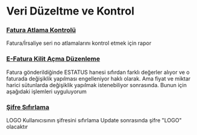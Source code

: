 # Veri Düzeltme ve Kontrol

### [Fatura Atlama Kontrolü](fatura_atlama_kontrol.sql)
Fatura/İrsaliye seri no atlamalarını kontrol etmek için rapor

### [E-Fatura Kilit Açma Düzenleme](efatura_kilitacma.sql)
Fatura gönderildiğinde ESTATUS hanesi sıfırdan farklı değerler alıyor ve o faturada değişiklik yapılması engelleniyor haklı olarak.
Ama fiyat ve miktar harici sütunlarda değişiklik yapılmak istenebiliyor sonrasında. Bunun için aşağıdaki işlemleri uyguluyorum

### [Şifre Sıfırlama](şifre%20sıfırlama.sql)
LOGO Kullanıcısının şifresini sıfırlama
Update sonrasında şifre "LOGO" olacaktır